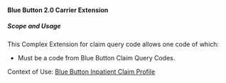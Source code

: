 #### Blue Button 2.0 Carrier Extension


##### Scope and Usage

This Complex Extension for claim query code allows one code of which:

* Must be a code from Blue Button Claim Query Codes.

Context of Use: [Blue Button Inpatient Claim Profile]({{site.data.structuredefinitions.bluebutton-inpatient-claim.path}})
